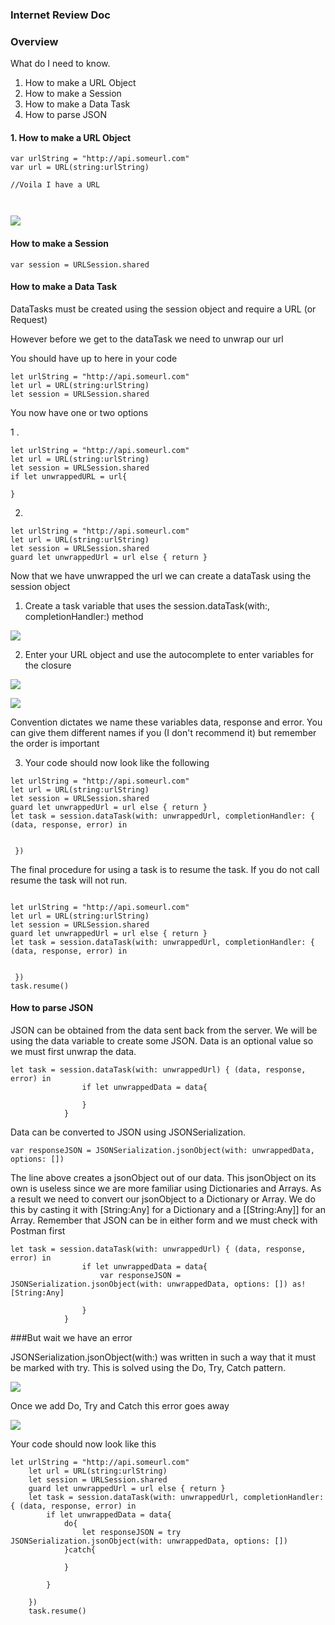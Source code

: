 ### Internet Review Doc

### Overview
What do I need to know.

1. How to make a URL Object
2. How to make a Session
3. How to make a Data Task 
4. How to parse JSON

#### 1. How to make a URL Object

```
var urlString = "http://api.someurl.com"
var url = URL(string:urlString)

//Voila I have a URL



```
![](https://s3.amazonaws.com/learn-verified/swift-UrlObject.png)

#### How to make a Session

```
var session = URLSession.shared
```



#### How to make a Data Task
DataTasks must be created using the session object and require a URL (or Request)

However before we get to the dataTask we need to unwrap our url
 
 
You should have up to here in your code
 
 
```
let urlString = "http://api.someurl.com"
let url = URL(string:urlString)
let session = URLSession.shared
```

You now have one or two options

1 .

```
let urlString = "http://api.someurl.com"
let url = URL(string:urlString)
let session = URLSession.shared
if let unwrappedURL = url{
  
}
```
2.

```
let urlString = "http://api.someurl.com"
let url = URL(string:urlString)
let session = URLSession.shared
guard let unwrappedUrl = url else { return }

```

Now that we have unwrapped the url we can create a dataTask using the session object 

1. Create a task variable that uses the session.dataTask(with:, completionHandler:) method

![](https://s3.amazonaws.com/learn-verified/dataTask1.png)

2. Enter your URL object and use the autocomplete to enter variables for the closure

![](https://s3.amazonaws.com/learn-verified/dataTask2.png)

![](https://s3.amazonaws.com/learn-verified/dataTask3.png)

Convention dictates we name these variables data, response and error. You can give them different names if you (I don't recommend it) but remember the order is important

3. Your code should now look like the following

```
let urlString = "http://api.someurl.com"
let url = URL(string:urlString)
let session = URLSession.shared
guard let unwrappedUrl = url else { return }
let task = session.dataTask(with: unwrappedUrl, completionHandler: { (data, response, error) in

                
 })

```

The final procedure for using a task is to resume the task. If you do not call resume the task will not run. 

```

let urlString = "http://api.someurl.com"
let url = URL(string:urlString)
let session = URLSession.shared
guard let unwrappedUrl = url else { return }
let task = session.dataTask(with: unwrappedUrl, completionHandler: { (data, response, error) in

                
 })
task.resume()

```

#### How to parse JSON

JSON can be obtained from the data sent back from the server. We will be using the data variable to create some JSON. Data is an optional value so we must first unwrap the data.

```
let task = session.dataTask(with: unwrappedUrl) { (data, response, error) in
                if let unwrappedData = data{
                    
                }
            }
```

Data can be converted to JSON using JSONSerialization. 

```
var responseJSON = JSONSerialization.jsonObject(with: unwrappedData, options: [])

```
The line above creates a jsonObject out of our data. This jsonObject on its own is useless since we are more familiar using Dictionaries and Arrays. As a result we need to convert our jsonObject to a Dictionary or Array. We do this by casting it with [String:Any] for a Dictionary and a [[String:Any]] for an Array. Remember that JSON can be in either form and we must check with Postman first

```
let task = session.dataTask(with: unwrappedUrl) { (data, response, error) in
                if let unwrappedData = data{
                    var responseJSON = JSONSerialization.jsonObject(with: unwrappedData, options: []) as! [String:Any]
                    
                }
            }
```

###But wait we have an error

JSONSerialization.jsonObject(with:) was written in such a way that it must be marked with try. This is solved using the Do, Try, Catch pattern.

![](https://s3.amazonaws.com/learn-verified/dataTask4.png)

Once we add Do, Try and Catch this error goes away

![](https://s3.amazonaws.com/learn-verified/dataTask5.png)


Your code should now look like this 

```
let urlString = "http://api.someurl.com"
    let url = URL(string:urlString)
    let session = URLSession.shared
    guard let unwrappedUrl = url else { return }
    let task = session.dataTask(with: unwrappedUrl, completionHandler: { (data, response, error) in
        if let unwrappedData = data{
            do{
                let responseJSON = try JSONSerialization.jsonObject(with: unwrappedData, options: [])
            }catch{
                
            }
            
        }
        
    })
    task.resume()
```





















